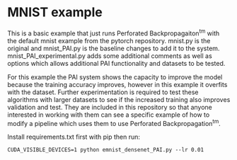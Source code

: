 # MNIST example

This is a basic example that just runs Perforated Backpropagaiton<sup>tm</sup> with the default mnist example from the pytorch repository.  mnist.py is the original and mnist_PAI.py is the baseline changes to add it to the system.  mnist_PAI_experimental.py adds some additional comments as well as options which allows additional PAI functionality and datasets to be tested.

For this example the PAI system shows the capacity to improve the model because the training accuracy improves, however in this example it overfits with the dataset.  Further experimentation is required to test these algorithms with larger datasets to see if the increased training also improves validation and test.  They are included in this repository so that anyone interested in working with them can see a specific example of how to modify a pipeline which uses them to use Perforated Backpropagation<sup>tm</sup>.

Install requirements.txt first with pip then run:

    CUDA_VISIBLE_DEVICES=1 python emnist_densenet_PAI.py --lr 0.01
